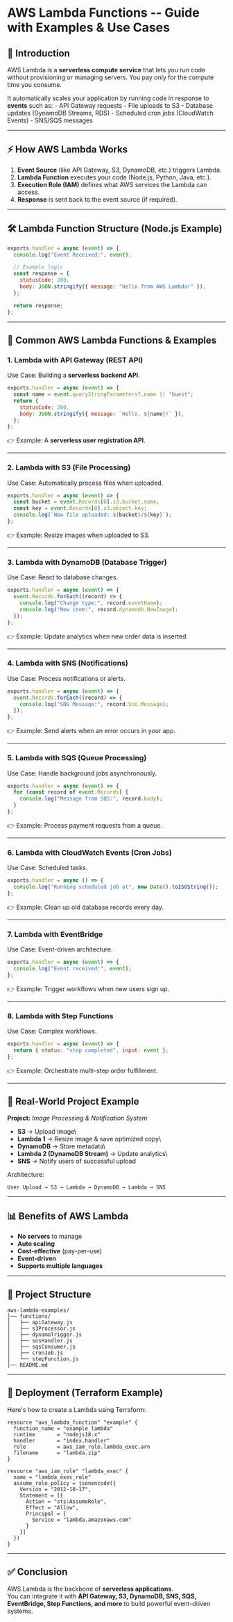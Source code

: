 # AWS Lambda Functions -- Guide with Examples & Use Cases

## 📌 Introduction

AWS Lambda is a **serverless compute service** that lets you run code
without provisioning or managing servers. You pay only for the compute
time you consume.

It automatically scales your application by running code in response to
**events** such as: - API Gateway requests - File uploads to S3 -
Database updates (DynamoDB Streams, RDS) - Scheduled cron jobs
(CloudWatch Events) - SNS/SQS messages

------------------------------------------------------------------------

## ⚡ How AWS Lambda Works

1.  **Event Source** (like API Gateway, S3, DynamoDB, etc.) triggers
    Lambda.
2.  **Lambda Function** executes your code (Node.js, Python, Java,
    etc.).
3.  **Execution Role (IAM)** defines what AWS services the Lambda can
    access.
4.  **Response** is sent back to the event source (if required).

------------------------------------------------------------------------

## 🛠 Lambda Function Structure (Node.js Example)

``` javascript
exports.handler = async (event) => {
  console.log("Event Received:", event);

  // Example logic
  const response = {
    statusCode: 200,
    body: JSON.stringify({ message: "Hello from AWS Lambda!" }),
  };

  return response;
};
```

------------------------------------------------------------------------

## 🚀 Common AWS Lambda Functions & Examples

### 1. **Lambda with API Gateway (REST API)**

Use Case: Building a **serverless backend API**.

``` javascript
exports.handler = async (event) => {
  const name = event.queryStringParameters?.name || "Guest";
  return {
    statusCode: 200,
    body: JSON.stringify({ message: `Hello, ${name}!` }),
  };
};
```

👉 Example: A **serverless user registration API**.

------------------------------------------------------------------------

### 2. **Lambda with S3 (File Processing)**

Use Case: Automatically process files when uploaded.

``` javascript
exports.handler = async (event) => {
  const bucket = event.Records[0].s3.bucket.name;
  const key = event.Records[0].s3.object.key;
  console.log(`New file uploaded: ${bucket}/${key}`);
};
```

👉 Example: Resize images when uploaded to S3.

------------------------------------------------------------------------

### 3. **Lambda with DynamoDB (Database Trigger)**

Use Case: React to database changes.

``` javascript
exports.handler = async (event) => {
  event.Records.forEach((record) => {
    console.log("Change type:", record.eventName);
    console.log("New item:", record.dynamodb.NewImage);
  });
};
```

👉 Example: Update analytics when new order data is inserted.

------------------------------------------------------------------------

### 4. **Lambda with SNS (Notifications)**

Use Case: Process notifications or alerts.

``` javascript
exports.handler = async (event) => {
  event.Records.forEach((record) => {
    console.log("SNS Message:", record.Sns.Message);
  });
};
```

👉 Example: Send alerts when an error occurs in your app.

------------------------------------------------------------------------

### 5. **Lambda with SQS (Queue Processing)**

Use Case: Handle background jobs asynchronously.

``` javascript
exports.handler = async (event) => {
  for (const record of event.Records) {
    console.log("Message from SQS:", record.body);
  }
};
```

👉 Example: Process payment requests from a queue.

------------------------------------------------------------------------

### 6. **Lambda with CloudWatch Events (Cron Jobs)**

Use Case: Scheduled tasks.

``` javascript
exports.handler = async () => {
  console.log("Running scheduled job at", new Date().toISOString());
};
```

👉 Example: Clean up old database records every day.

------------------------------------------------------------------------

### 7. **Lambda with EventBridge**

Use Case: Event-driven architecture.

``` javascript
exports.handler = async (event) => {
  console.log("Event received:", event);
};
```

👉 Example: Trigger workflows when new users sign up.

------------------------------------------------------------------------

### 8. **Lambda with Step Functions**

Use Case: Complex workflows.

``` javascript
exports.handler = async (event) => {
  return { status: "step completed", input: event };
};
```

👉 Example: Orchestrate multi-step order fulfillment.

------------------------------------------------------------------------

## 🔗 Real-World Project Example

**Project:** *Image Processing & Notification System*

-   **S3** → Upload image\
-   **Lambda 1** → Resize image & save optimized copy\
-   **DynamoDB** → Store metadata\
-   **Lambda 2 (DynamoDB Stream)** → Update analytics\
-   **SNS** → Notify users of successful upload

Architecture:

    User Upload → S3 → Lambda → DynamoDB → Lambda → SNS

------------------------------------------------------------------------

## 📊 Benefits of AWS Lambda

-   **No servers** to manage
-   **Auto scaling**
-   **Cost-effective** (pay-per-use)
-   **Event-driven**
-   **Supports multiple languages**

------------------------------------------------------------------------

## 📂 Project Structure

    aws-lambda-examples/
    │── functions/
    │   ├── apiGateway.js
    │   ├── s3Processor.js
    │   ├── dynamoTrigger.js
    │   ├── snsHandler.js
    │   ├── sqsConsumer.js
    │   ├── cronJob.js
    │   └── stepFunction.js
    │── README.md

------------------------------------------------------------------------

## 🚀 Deployment (Terraform Example)

Here's how to create a Lambda using Terraform:

``` hcl
resource "aws_lambda_function" "example" {
  function_name = "example_lambda"
  runtime       = "nodejs18.x"
  handler       = "index.handler"
  role          = aws_iam_role.lambda_exec.arn
  filename      = "lambda.zip"
}

resource "aws_iam_role" "lambda_exec" {
  name = "lambda_exec_role"
  assume_role_policy = jsonencode({
    Version = "2012-10-17",
    Statement = [{
      Action = "sts:AssumeRole",
      Effect = "Allow",
      Principal = {
        Service = "lambda.amazonaws.com"
      }
    }]
  })
}
```

------------------------------------------------------------------------

## ✅ Conclusion

AWS Lambda is the backbone of **serverless applications**.\
You can integrate it with **API Gateway, S3, DynamoDB, SNS, SQS,
EventBridge, Step Functions, and more** to build powerful event-driven
systems.
